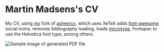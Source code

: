 # Martin Madsens's CV
My CV, using [my](https://github.com/martinbjeldbak/afriggeri-cv) fork of [ashee/cv](https://github.com/ashee/cv), which uses XeTeX adds [font-awesome](http://fortawesome.github.io/Font-Awesome/) social icons, removes bibliography loading, loads [microtype](https://www.ctan.org/pkg/microtype?lang=en), Fontspec to use the Helvetica font type, among others.

![Sample image of generated PDF file](https://cloud.githubusercontent.com/assets/823316/10832453/d8dd45ea-7e8b-11e5-87d6-8b844d626450.png)
